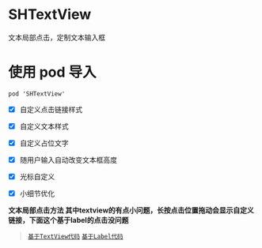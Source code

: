# SHTextView
文本局部点击，定制文本输入框

# 使用 pod 导入

```
pod 'SHTextView'
```

- [x] 自定义点击链接样式
- [x] 自定义文本样式
- [x] 自定义占位文字
- [x] 随用户输入自动改变文本框高度
- [x] 光标自定义
- [x] 小细节优化




**文本局部点击方法 其中textview的有点小问题，长按点击位置拖动会显示自定义链接，下面这个基于label的点击没问题**
>[`基于TextView代码`](https://github.com/CCSH/SHTextView)
>[`基于Label代码`](https://github.com/CCSH/SHLabel)
